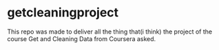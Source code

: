 getcleaningproject
==================

This repo was made to deliver all the thing that(i think) the project of the course Get and Cleaning Data from Coursera asked.
